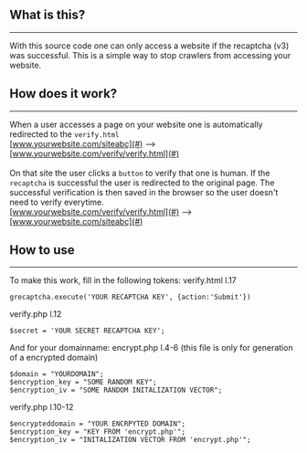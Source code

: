 ## What is this?
---
With this source code one can only access a website if the recaptcha (v3) was successful. This is a simple way to stop crawlers from accessing your website.

## How does it work?
---
When a user accesses a page on your website one is automatically redirected to the ```verify.html``` \
[www.yourwebsite.com/siteabc](#) --> [www.yourwebsite.com/verify/verify.html](#) <br/><br/>
On that site the user clicks a ```button``` to verify that one is human. If the ```recaptcha``` is successful the user is redirected to the original page. The successful verification is then saved in the browser so the user doesn't need to verify everytime.\
[www.yourwebsite.com/verify/verify.html](#) --> [www.yourwebsite.com/siteabc](#)

## How to use
---
To make this work, fill in the following tokens:
verify.html l.17
```
grecaptcha.execute('YOUR RECAPTCHA KEY', {action:'Submit'})
```
verify.php l.12
```
$secret = 'YOUR SECRET RECAPTCHA KEY';
```
And for your domainname:
encrypt.php l.4-6 (this file is only for generation of a encrypted domain)
```
$domain = "YOURDOMAIN";
$encryption_key = "SOME RANDOM KEY";
$encryption_iv = "SOME RANDOM INITALIZATION VECTOR";
```
verify.php l.10-12
```
$encrypteddomain = "YOUR ENCRPYTED DOMAIN";
$encryption_key = "KEY FROM 'encrypt.php'";
$encryption_iv = "INITALIZATION VECTOR FROM 'encrypt.php'";
```